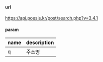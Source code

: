 #### url
https://api.poesis.kr/post/search.php?v=3.4.1

#### param

| name | description |
|------|-------------|
| q    | 주소명      |
